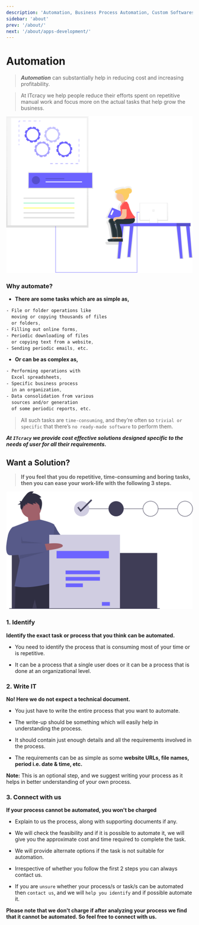 ```yaml
---
description: 'Automation, Business Process Automation, Custom Softwares, Automated Solutions.'
sidebar: 'about'
prev: '/about/'
next: '/about/apps-development/'
---
```


# Automation

> ***Automation*** can substantially help in reducing cost and increasing profitability.

> At ITcracy we help people reduce their efforts spent on repetitive manual work and focus more on the actual tasks that help grow the business.

![Automation](../../src/assets/automation_hero.svg)

### Why automate?

- **There are some tasks which are as simple as,**

```css
- File or folder operations like
  moving or copying thousands of files
  or folders,
- Filling out online forms,
- Periodic downloading of files
  or copying text from a website,
- Sending periodic emails, etc.
```

- **Or can be as complex as,**
```css
- Performing operations with
  Excel spreadsheets,
- Specific business process
  in an organization,
- Data consolidation from various
  sources and/or generation
  of some periodic reports, etc.
```

> All such tasks are `time-consuming`, and they’re often so `trivial or specific` that there’s `no ready-made software` to perform them.


***At `ITcracy` we provide cost effective solutions designed specific to the needs of user for all their requirements.***

## Want a Solution?
> **If you feel that you do repetitive, time-consuming and boring tasks, then you can ease your work-life with the following 3 steps.**

![Repetitive Process](../../src/assets/automation_steps.svg)

### 1. Identify

**Identify the exact task or process that you think can be automated.**

- You need to identify the process that is consuming most of your time or is repetitive.

- It can be a process that a single user does or it can be a process that is done at an organizational level.

### 2. Write IT

**No! Here we do not expect a technical document.**

- You just have to write the entire process that you want to automate.

- The write-up should be something which will easily help in understanding the process.

- It should contain just enough details and all the requirements involved in the process.

- The requirements can be as simple as some **website URLs, file names, period i.e. date & time, etc.**


**Note:** This is an optional step, and we suggest writing your process as it helps in better understanding of your own process.

### 3. Connect with us

**If your process cannot be automated, you won't be charged**

- Explain to us the process, along with supporting documents if any.

- We will check the feasibility and if it is possible to automate it, we will give you the approximate cost and time required to complete the task.

- We will provide alternate options if the task is not suitable for automation.

- Irrespective of whether you follow the first 2 steps you can always contact us.

- If you are `unsure` whether your process/s or task/s can be automated then `contact us`, and we will `help you identify` and if possible automate it.

**Please note that we don't charge if after analyzing your process we find that it cannot be automated. So feel free to connect with us.**

